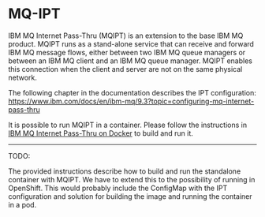 
# MQ-IPT


IBM MQ Internet Pass-Thru (MQIPT) is an extension to the base IBM MQ product. MQIPT runs as a stand-alone service that can receive and forward IBM MQ message flows, either between two IBM MQ queue managers or between an IBM MQ client and an IBM MQ queue manager. MQIPT enables this connection when the client and server are not on the same physical network.

The following chapter in the documentation describes the IPT configuration:
https://www.ibm.com/docs/en/ibm-mq/9.3?topic=configuring-mq-internet-pass-thru

It is possible to run MQIPT in a container. Please follow the instructions in [IBM MQ Internet Pass-Thru on Docker](https://github.com/ibm-messaging/mq-container/tree/master/incubating/mqipt) to build and run it. 

---

TODO:

The provided instructions describe how to build and run the standalone container with MQIPT. We have to extend this to the possibility of running in OpenShift. This would probably include the ConfigMap with the IPT configuration and solution for building the image and running the container in a pod.
